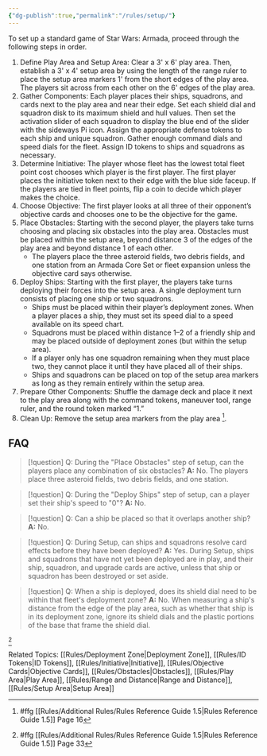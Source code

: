 ```yaml
---
{"dg-publish":true,"permalink":"/rules/setup/"}
---
```


To set up a standard game of Star Wars: Armada, proceed through the following steps in order.
1. Define Play Area and Setup Area: Clear a 3' x 6' play area. Then, establish a 3' x 4' setup area by using the length of the range ruler to place the setup area markers 1' from the short edges of the play area. The players sit across from each other on the 6' edges of the play area.
2. Gather Components: Each player places their ships, squadrons, and cards next to the play area and near their edge. Set each shield dial and squadron disk to its maximum shield and hull values. Then set the activation slider of each squadron to display the blue end of the slider with the sideways Pi icon. Assign the appropriate defense tokens to each ship and unique squadron. Gather enough command dials and speed dials for the fleet. Assign ID tokens to ships and squadrons as necessary.
3. Determine Initiative: The player whose fleet has the lowest total fleet point cost chooses which player is the first player. The first player places the initiative token next to their edge with the blue side faceup. If the players are tied in fleet points, flip a coin to decide which player makes the choice.
4. Choose Objective: The first player looks at all three of their opponent’s objective cards and chooses one to be the objective for the game.
5. Place Obstacles: Starting with the second player, the players take turns choosing and placing six obstacles into the play area. Obstacles must be placed within the setup area, beyond distance 3 of the edges of the play area and beyond distance 1 of each other. 
	- The players place the three asteroid fields, two debris fields, and one station from an Armada Core Set or fleet expansion unless the objective card says otherwise.
6. Deploy Ships: Starting with the first player, the players take turns deploying their forces into the setup area. A single deployment turn consists of placing one ship or two squadrons.
	- Ships must be placed within their player’s deployment zones. When a player places a ship, they must set its speed dial to a speed available on its speed chart.
	- Squadrons must be placed within distance 1–2 of a friendly ship and may be placed outside of deployment zones (but within the setup area).
	- If a player only has one squadron remaining when they must place two, they cannot place it until they have placed all of their ships. 
	- Ships and squadrons can be placed on top of the setup area markers as long as they remain entirely within the setup area.
7. Prepare Other Components: Shuffle the damage deck and place it next to the play area along with the command tokens, maneuver tool, range ruler, and the round token marked “1.”
8. Clean Up: Remove the setup area markers from the play area [^1].

## FAQ

> [!question] Q: During the "Place Obstacles" step of setup, can the players place any combination of six obstacles?
> **A:** No. The players place three asteroid fields, two debris fields, and one station.

> [!question] Q: During the "Deploy Ships" step of setup, can a player set their ship's speed to "0"?
> **A:** No.

> [!question] Q: Can a ship be placed so that it overlaps another ship?
> **A:** No.

> [!question] Q: During Setup, can ships and squadrons resolve card effects before they have been deployed?
> **A:** Yes. During Setup, ships and squadrons that have not yet been deployed are in play, and their ship, squadron, and upgrade cards are active, unless that ship or squadron has been destroyed or set aside.

> [!question] Q: When a ship is deployed, does its shield dial need to be within that fleet's deployment zone?
> **A:** No. When measuring a ship's distance from the edge of the play area, such as whether that ship is in its deployment zone, ignore its shield dials and the plastic portions of the base that frame the shield dial.

[^2]

Related Topics: [[Rules/Deployment Zone\|Deployment Zone]], [[Rules/ID Tokens\|ID Tokens]], [[Rules/Initiative\|Initiative]], [[Rules/Objective Cards\|Objective Cards]], [[Rules/Obstacles\|Obstacles]], [[Rules/Play Area\|Play Area]], [[Rules/Range and Distance\|Range and Distance]], [[Rules/Setup Area\|Setup Area]]

[^1]: #ffg [[Rules/Additional Rules/Rules Reference Guide 1.5\|Rules Reference Guide 1.5]] Page 16
[^2]: #ffg [[Rules/Additional Rules/Rules Reference Guide 1.5\|Rules Reference Guide 1.5]] Page 33